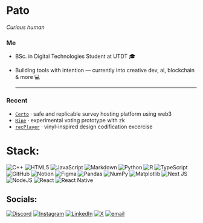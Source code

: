 <h1>Pato</h1>
<p align="left"><em>Curious human</em></p>

### Me

- BSc. in Digital Technologies Student at UTDT 🎓
- Building tools with intention — currently into creative dev, ai, blockchain & more 💻

  ---

### Recent 

- [`Certo`](https://certo-three.vercel.app/) · safe and replicable survey hosting platform using web3
- [`Ripe`](https://github.com/PattoPeraltta/Ripe) · experimental voting prototype with zk  
- [`recPlayer`](https://github.com/YOUR_REPO) · vinyl-inspired design codification excercise


# Stack:
![C++](https://img.shields.io/badge/c++-%2300599C.svg?style=flat&logo=c%2B%2B&logoColor=white) ![HTML5](https://img.shields.io/badge/html5-%23E34F26.svg?style=flat&logo=html5&logoColor=white) ![JavaScript](https://img.shields.io/badge/javascript-%23323330.svg?style=flat&logo=javascript&logoColor=%23F7DF1E) ![Markdown](https://img.shields.io/badge/markdown-%23000000.svg?style=flat&logo=markdown&logoColor=white) ![Python](https://img.shields.io/badge/python-3670A0?style=flat&logo=python&logoColor=ffdd54) ![R](https://img.shields.io/badge/r-%23276DC3.svg?style=flat&logo=r&logoColor=white) ![TypeScript](https://img.shields.io/badge/typescript-%23007ACC.svg?style=flat&logo=typescript&logoColor=white) ![GitHub](https://img.shields.io/badge/github-%23121011.svg?style=flat&logo=github&logoColor=white) ![Notion](https://img.shields.io/badge/Notion-%23000000.svg?style=flat&logo=notion&logoColor=white) ![Figma](https://img.shields.io/badge/figma-%23F24E1E.svg?style=flat&logo=figma&logoColor=white) ![Pandas](https://img.shields.io/badge/pandas-%23150458.svg?style=flat&logo=pandas&logoColor=white) ![NumPy](https://img.shields.io/badge/numpy-%23013243.svg?style=flat&logo=numpy&logoColor=white) ![Matplotlib](https://img.shields.io/badge/Matplotlib-%23ffffff.svg?style=flat&logo=Matplotlib&logoColor=black) ![Next JS](https://img.shields.io/badge/Next-black?style=flat&logo=next.js&logoColor=white) ![NodeJS](https://img.shields.io/badge/node.js-6DA55F?style=flat&logo=node.js&logoColor=white) ![React](https://img.shields.io/badge/react-%2320232a.svg?style=flat&logo=react&logoColor=%2361DAFB) ![React Native](https://img.shields.io/badge/react_native-%2320232a.svg?style=flat&logo=react&logoColor=%2361DAFB)


## Socials:
[![Discord](https://img.shields.io/badge/Discord-%237289DA.svg?logo=discord&logoColor=white)](https://discord.gg/430447321684115480) [![Instagram](https://img.shields.io/badge/Instagram-%23E4405F.svg?logo=Instagram&logoColor=white)](https://instagram.com/patoperaltaa_) [![LinkedIn](https://img.shields.io/badge/LinkedIn-%230077B5.svg?logo=linkedin&logoColor=white)](https://linkedin.com/in/patricioperaltaramosguerrero) [![X](https://img.shields.io/badge/X-black.svg?logo=X&logoColor=white)](https://x.com/PatojPeralta) [![email](https://img.shields.io/badge/Email-D14836?logo=gmail&logoColor=white)](mailto:patricioperaltarg@gmail.com) 
